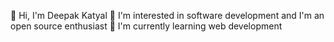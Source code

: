 👋 Hi, I'm Deepak Katyal
👀 I'm interested in software development and I'm an open source enthusiast
🌱 I'm currently learning web development